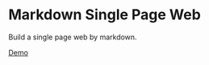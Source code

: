 # Markdown Single Page Web

Build a single page web by markdown.

[Demo](http://forw.cc/markdown-single-page-web/demo)